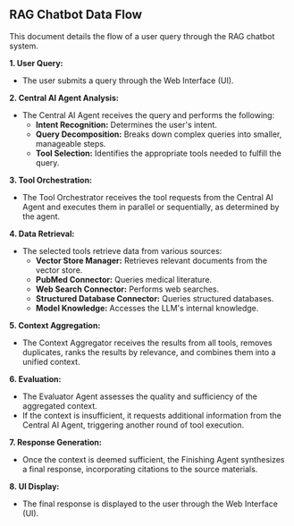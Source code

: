 ## RAG Chatbot Data Flow

This document details the flow of a user query through the RAG chatbot system.

**1. User Query:**

*   The user submits a query through the Web Interface (UI).

**2. Central AI Agent Analysis:**

*   The Central AI Agent receives the query and performs the following:
    *   **Intent Recognition:** Determines the user's intent.
    *   **Query Decomposition:** Breaks down complex queries into smaller, manageable steps.
    *   **Tool Selection:** Identifies the appropriate tools needed to fulfill the query.

**3. Tool Orchestration:**

*   The Tool Orchestrator receives the tool requests from the Central AI Agent and executes them in parallel or sequentially, as determined by the agent.

**4. Data Retrieval:**

*   The selected tools retrieve data from various sources:
    *   **Vector Store Manager:** Retrieves relevant documents from the vector store.
    *   **PubMed Connector:** Queries medical literature.
    *   **Web Search Connector:** Performs web searches.
    *   **Structured Database Connector:** Queries structured databases.
    *   **Model Knowledge:** Accesses the LLM's internal knowledge.

**5. Context Aggregation:**

*   The Context Aggregator receives the results from all tools, removes duplicates, ranks the results by relevance, and combines them into a unified context.

**6. Evaluation:**

*   The Evaluator Agent assesses the quality and sufficiency of the aggregated context.
*   If the context is insufficient, it requests additional information from the Central AI Agent, triggering another round of tool execution.

**7. Response Generation:**

*   Once the context is deemed sufficient, the Finishing Agent synthesizes a final response, incorporating citations to the source materials.

**8. UI Display:**

*   The final response is displayed to the user through the Web Interface (UI).